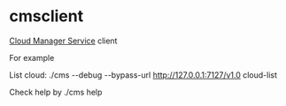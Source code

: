 # cmsclient
[Cloud Manager Service](https://github.com/Hybrid-Cloud/cms) client

For example

List cloud: ./cms --debug --bypass-url http://127.0.0.1:7127/v1.0 cloud-list

Check help by ./cms help

